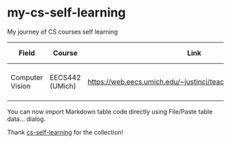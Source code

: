 # my-cs-self-learning
My journey of CS courses self learning

| Field           | Course    | Link                                                          | Description                             | Completion Time |
|-----------------|-----------|---------------------------------------------------------------|-----------------------------------------|-----------------|
| Computer Vision | EECS442 (UMich) | https://web.eecs.umich.edu/~justincj/teaching/eecs442/WI2021/ | Classic CV methods; python, numpy intro | 2022.01         |
You can now import Markdown table code directly using File/Paste table data... dialog.


Thank [cs-self-learning](https://csdiy.wiki/) for the collection!
